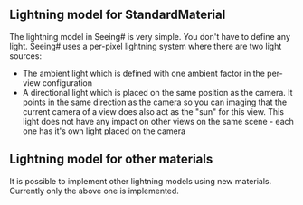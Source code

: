 ## Lightning model for StandardMaterial
The lightning model in Seeing# is very simple. You don't have to define any light. Seeing# uses a per-pixel lightning system where there are two light sources:
* The ambient light which is defined with one ambient factor in the per-view configuration
* A directional light which is placed on the same position as the camera. It points in the same direction as the camera so you can imaging that the current camera of a view does also act as the "sun" for this view. This light does not have any impact on other views on the same scene - each one has it's own light placed on the camera

## Lightning model for other materials
It is possible to implement other lightning models using new materials. Currently only the above one is implemented.